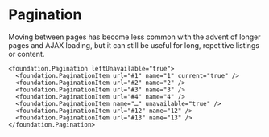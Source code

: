 Pagination
==========

Moving between pages has become less common with the advent of longer pages and AJAX loading, but it can still be useful for long, repetitive listings or content.

```ahcx
<foundation.Pagination leftUnavailable="true">
  <foundation.PaginationItem url="#1" name="1" current="true" />
  <foundation.PaginationItem url="#2" name="2" />
  <foundation.PaginationItem url="#3" name="3" />
  <foundation.PaginationItem url="#4" name="4" />
  <foundation.PaginationItem name="…" unavailable="true" />
  <foundation.PaginationItem url="#12" name="12" />
  <foundation.PaginationItem url="#13" name="13" />
</foundation.Pagination>
```
